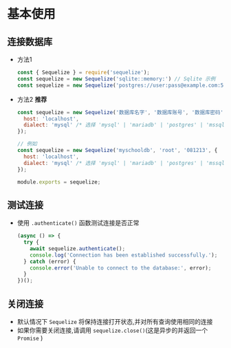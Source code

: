 # 基本使用

## 连接数据库

+ 方法1

  ```js
  const { Sequelize } = require('sequelize');
  const sequelize = new Sequelize('sqlite::memory:') // Sqlite 示例
  const sequelize = new Sequelize('postgres://user:pass@example.com:5432/dbname') // Postgres 示例
  ```

+ 方法2 **推荐**

  ```js
  const sequelize = new Sequelize('数据库名字', '数据库账号', '数据库密码', {
    host: 'localhost',
    dialect: 'mysql' /* 选择 'mysql' | 'mariadb' | 'postgres' | 'mssql' 其一 */
  });
  ```

  ```js
  // 例如
  const sequelize = new Sequelize('myschooldb', 'root', '081213', {
    host: 'localhost',
    dialect: 'mysql' /* 选择 'mysql' | 'mariadb' | 'postgres' | 'mssql' 其一 */
  });

  module.exports = sequelize;
  ```

## 测试连接

+ 使用 `.authenticate()` 函数测试连接是否正常

  ```js
  (async () => {
    try {
      await sequelize.authenticate();
      console.log('Connection has been established successfully.');
    } catch (error) {
      console.error('Unable to connect to the database:', error);
    }
  })();
  ```

## 关闭连接

+ 默认情况下 `Sequelize` 将保持连接打开状态,并对所有查询使用相同的连接
+ 如果你需要关闭连接,请调用 `sequelize.close()`(这是异步的并返回一个 `Promise` )
